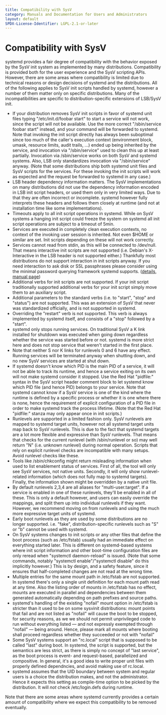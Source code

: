 ```yaml
---
title: Compatibility with SysV
category: Manuals and Documentation for Users and Administrators
layout: default
SPDX-License-Identifier: LGPL-2.1-or-later
---
```


# Compatibility with SysV

systemd provides a fair degree of compatibility with the behavior exposed by the SysV init system as implemented by many distributions. Compatibility is provided both for the user experience and the SysV scripting APIs. However, there are some areas where compatibility is limited due to technical reasons or design decisions of systemd and the distributions. All of the following applies to SysV init scripts handled by systemd, however a number of them matter only on specific distributions. Many of the incompatibilities are specific to distribution-specific extensions of LSB/SysV init.

* If your distribution removes SysV init scripts in favor of systemd unit files typing "/etc/init.d/foobar start" to start a service will not work, since the script will not be available. Use the more correct "/sbin/service foobar start" instead, and your command will be forwarded to systemd. Note that invoking the init script directly has always been suboptimal since too much of the caller's execution context (environment block, umask, resource limits, audit trails, ...) ended up being inherited by the service, and invocation via "/sbin/service" used to clean this up at least partially. Invocation via /sbin/service works on both SysV and systemd systems. Also, LSB only standardizes invocation via "/sbin/service" anyway. (Note that some distributions ship both systemd unit files and SysV scripts for the services. For these invoking the init scripts will work as expected and the request be forwarded to systemd in any case.)
* LSB header dependency information matters. The SysV implementations on many distributions did not use the dependency information encoded in LSB init script headers, or used them only in very limited ways. Due to that they are often incorrect or incomplete. systemd however fully interprets these headers and follows them closely at runtime (and not at installation time like some implementations).
* Timeouts apply to all init script operations in systemd. While on SysV systems a hanging init script could freeze the system on systemd all init script operations are subject to a timeout of 5min.
* Services are executed in completely clean execution contexts, no context of the invoking user session is inherited. Not even $HOME or similar are set. Init scripts depending on these will not work correctly.
* Services cannot read from stdin, as this will be connected to /dev/null. That means interactive init scripts are not supported (i.e. Debian's X-Interactive in the LSB header is not supported either.) Thankfully most distributions do not support interaction in init scripts anyway. If you need interaction to ask disk or SSL passphrases please consider using the minimal password querying framework systemd supports. ([details](../PASSWORD_AGENTS), [manual page](http://0pointer.de/public/systemd-man/systemd-ask-password.html))
* Additional verbs for init scripts are not supported. If your init script traditionally supported additional verbs for your init script simply move them to an auxiliary script.
* Additional parameters to the standard verbs (i.e. to "start", "stop" and "status") are not supported. This was an extension of SysV that never was standardized officially, and is not supported in systemd.
* Overriding the "restart" verb is not supported. This verb is always implemented by systemd itself, and consists of a "stop" followed by a "start".
* systemd only stops running services. On traditional SysV a K link installed for shutdown was executed when going down regardless whether the service was started before or not. systemd is more strict here and does not stop service that weren't started in the first place.
* Note that neither S nor K links for runlevels 0 and 6 have any effect. Running services will be terminated anyway when shutting down, and no new SysV services are started at shut down.
* If systemd doesn't know which PID is the main PID of a service, it will not be able to track its runtime, and hence a service exiting on its own will not make systemd consider it stopped. Use the Red Hat "pidfile:" syntax in the SysV script header comment block to let systemd know which PID file (and hence PID) belongs to your service. Note that systemd cannot know if a SysV service is one of the kind where the runtime is defined by a specific process or whether it is one where there is none, hence the requirement of explicit configuration of a PID file in order to make systemd track the process lifetime. (Note that the Red Hat "pidfile:" stanza may only appear once in init scripts.)
* Runlevels are supported in a limited fashion only. SysV runlevels are mapped to systemd target units, however not all systemd target units map back to SysV runlevels. This is due to the fact that systemd targets are a lot more flexible and expressive than SysV runlevels. That means that checks for the current runlevel (with /sbin/runlevel or so) may well return "N" (i.e. unknown runlevel) during normal operation. Scripts that rely on explicit runlevel checks are incompatible with many setups. Avoid runlevel checks like these.
* Tools like /sbin/chkconfig might return misleading information when used to list enablement status of services. First of all, the tool will only see SysV services, not native units. Secondly, it will only show runlevel-related information (which does not fully map to systemd targets). Finally, the information shown might be overridden by a native unit file.
* By default runlevels 2,3,4 are all aliases for "multi-user.target". If a service is enabled in one of these runlevels, they'll be enabled in all of these. This is only a default however, and users can easily override the mappings, and split them up into individual runlevels if they want. However, we recommend moving on from runlevels and using the much more expressive target units of systemd.
* Early boot runlevels as they are used by some distributions are no longer supported. i.e. "fake", distribution-specific runlevels such as "S" or "b" cannot be used with systemd.
* On SysV systems changes to init scripts or any other files that define the boot process (such as /etc/fstab) usually had an immediate effect on everything started later. This is different on systemd-based systems where init script information and other boot-time configuration files are only reread when "systemctl daemon-reload" is issued. (Note that some commands, notably "systemctl enable"/"systemctl disable" do this implicitly however.) This is by design, and a safety feature, since it ensures that half-completed changes are not read at the wrong time.
* Multiple entries for the same mount path in /etc/fstab are not supported. In systemd there's only a single unit definition for each mount path read at any time. Also the listing order of mounts in /etc/fstab has no effect, mounts are executed in parallel and dependencies between them generated automatically depending on path prefixes and source paths.
* systemd's handling of the existing "nofail" mount option in /etc/fstab is stricter than it used to be on some sysvinit distributions: mount points that fail and are not listed as "nofail" will cause the boot to be stopped, for security reasons, as we we should not permit unprivileged code to run without everything listed — and not expressly exempted through "nofail" — being around. Hence, please mark all mounts where booting shall proceed regardless whether they succeeded or not with "nofail"
* Some SysV systems support an "rc.local" script that is supposed to be called "last" during boot. In systemd, the script is supported, but the semantics are less strict, as there is simply no concept of "last service", as the boot process is event- and request-based, parallelized and compositive. In general, it's a good idea to write proper unit files with properly defined dependncies, and avoid making use of rc.local.
* systemd assumes that the UID boundary between system and regular users is a choice the distribution makes, and not the administrator. Hence it expects this setting as compile-time option to be picked by the distribution. It will _not_ check /etc/login.defs during runtime.

Note that there are some areas where systemd currently provides a certain amount of compatibility where we expect this compatibility to be removed eventually.

